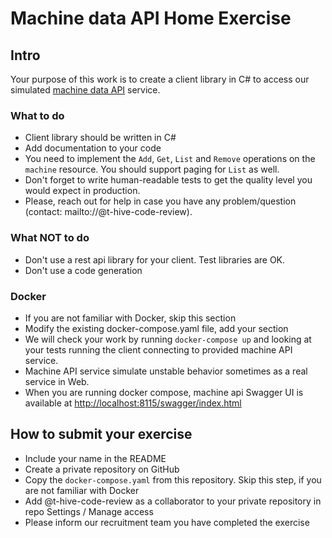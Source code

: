 # Machine data API Home Exercise

## Intro
Your purpose of this work is to create a client library 
in C# to access our simulated [machine data API](./api/swagger.yaml) service. 

### What to do
- Client library should be written in C#
- Add documentation to your code
- You need to implement the `Add`, `Get`, `List` and `Remove` operations on the `machine` resource. You should support paging for `List` as well.
- Don't forget to write human-readable tests to get the quality level you would expect in production. 
- Please, reach out for help in case you have any problem/question (contact: mailto://@t-hive-code-review).

### What NOT to do
- Don't use a rest api library for your client. Test libraries are OK.
- Don't use a code generation

### Docker
 - If you are not familiar with Docker, skip this section
 - Modify the existing docker-compose.yaml file, add your section
 - We will check your work by running `docker-compose up` and looking at your tests running the client connecting to provided machine API service. 
 - Machine API service simulate unstable behavior sometimes as a real service in Web. 
 - When you are running docker compose, machine api Swagger UI is available at [http://localhost:8115/swagger/index.html](http://localhost:8115/swagger/index.html) 
 
## How to submit your exercise
- Include your name in the README 
- Create a private repository on GitHub
- Copy the `docker-compose.yaml` from this repository. Skip this step,  if you are not familiar with Docker
- Add @t-hive-code-review as a collaborator to your private repository in repo Settings / Manage access
- Please inform our recruitment team you have completed the exercise

